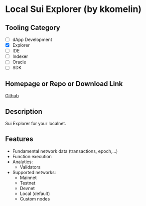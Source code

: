 # Local Sui Explorer (by kkomelin)

## Tooling Category

- [ ] dApp Development
- [x] Explorer
- [ ] IDE
- [ ] Indexer
- [ ] Oracle
- [ ] SDK

## Homepage or Repo or Download Link

[Github](https://github.com/kkomelin/sui-explorer)

## Description

Sui Explorer for your localnet.

## Features
- Fundamental network data (transactions, epoch,...)
- Function execution
- Analytics:
    - Validators
- Supported networks:
    - Mainnet
    - Testnet
    - Devnet
    - Local (default)
    - Custom nodes

